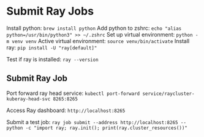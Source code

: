 # Submit Ray Jobs

Install python: `brew install python`
Add python to zshrc: `echo "alias python=/usr/bin/python3" >> ~/.zshrc`
Set up virtual environment: `python -m venv venv`
Active virtual environment: `source venv/bin/activate`
Install ray: `pip install -U "ray[default]"`

Test if ray is installed: `ray --version`

## Submit Ray Job

Port forward ray head service:
`kubectl port-forward service/raycluster-kuberay-head-svc 8265:8265`

Access Ray dashboard: `http://localhost:8265`

Submit a test job:
`ray job submit --address http://localhost:8265 -- python -c "import ray; ray.init(); print(ray.cluster_resources())"`
